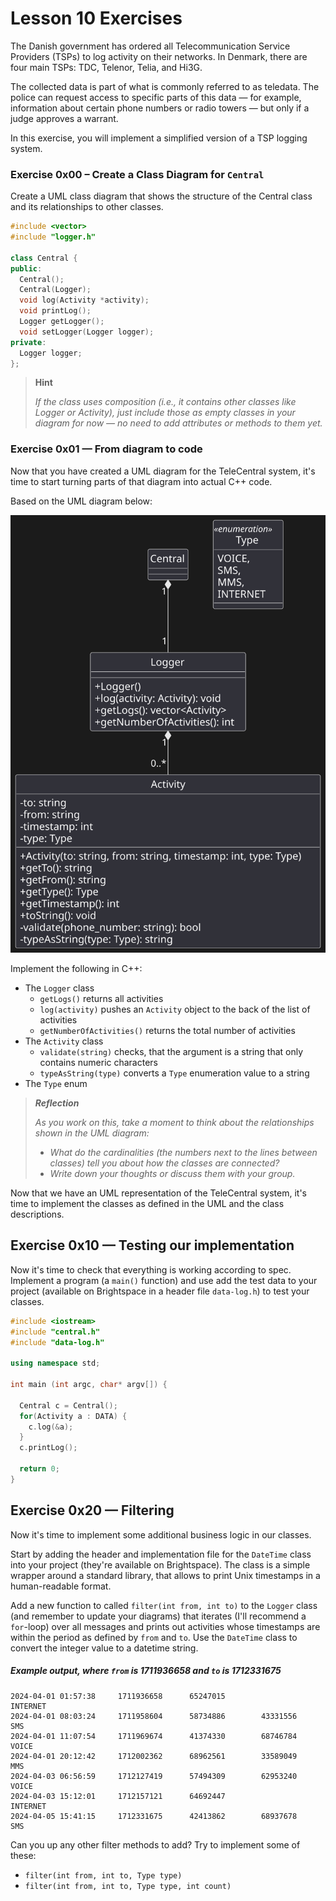 # Lesson 10 Exercises

The Danish government has ordered all Telecommunication Service Providers (TSPs) to log activity on their networks. In Denmark, there are four main TSPs: TDC, Telenor, Telia, and Hi3G.

The collected data is part of what is commonly referred to as teledata. The police can request access to specific parts of this data — for example, information about certain phone numbers or radio towers — but only if a judge approves a warrant.

In this exercise, you will implement a simplified version of a TSP logging system.

### Exercise 0x00 – Create a Class Diagram for `Central`

Create a UML class diagram that shows the structure of the Central class and its relationships to other classes.

```cpp
#include <vector>
#include "logger.h"

class Central {
public:
  Central();
  Central(Logger);
  void log(Activity *activity); 
  void printLog();
  Logger getLogger();
  void setLogger(Logger logger);
private:
  Logger logger;
};
```

> **Hint** 
> 
> _If the class uses composition (i.e., it contains other classes like Logger or Activity), just include those as empty classes in your diagram for now — no need to add attributes or methods to them yet._

### Exercise 0x01 — From diagram to code

Now that you have created a UML diagram for the TeleCentral system, it's time to start turning parts of that diagram into actual C++ code.

Based on the UML diagram below:

![tsp.svg](tsp.svg)

Implement the following in C++:
- The `Logger` class
  - `getLogs()` returns all activities
  - `log(activity)` pushes an `Activity` object to the back of the list of activities
  - `getNumberOfActivities()` returns the total number of activities
- The `Activity` class
  - `validate(string)` checks, that the argument is a string that only contains numeric characters
  - `typeAsString(type)` converts a `Type` enumeration value to a string
- The `Type` enum

> **_Reflection_**
> 
> _As you work on this, take a moment to think about the relationships shown in the UML diagram:_
> - _What do the cardinalities (the numbers next to the lines between classes) tell you about how the classes are connected?_
> - _Write down your thoughts or discuss them with your group._

Now that we have an UML representation of the TeleCentral system, it's time to implement the classes as defined in the UML and the class descriptions.

## Exercise 0x10 — Testing our implementation
Now it's time to check that everything is working according to spec. Implement a program (a `main()` function) and use add the test data to your project (available on Brightspace in a header file `data-log.h`) to test your classes.

```cpp
#include <iostream>
#include "central.h"
#include "data-log.h"

using namespace std;

int main (int argc, char* argv[]) {

  Central c = Central();
  for(Activity a : DATA) {
    c.log(&a);
  }
  c.printLog();

  return 0;
}
```

## Exercise 0x20 — Filtering
Now it's time to implement some additional business logic in our classes.

Start by adding the header and implementation file for the `DateTime` class into your project (they're available on Brightspace). The class is a simple wrapper around a standard library, that allows to print Unix timestamps in a human-readable format.

Add a new function to called `filter(int from, int to)` to the `Logger` class (and remember to update your diagrams) that iterates (I'll recommend a `for`-loop) over all messages and prints out activities whose timestamps are within the period as defined by `from` and `to`. Use the `DateTime` class to convert the integer value to a datetime string.

##### Example output, where `from` is 1711936658 and `to` is 1712331675 
```
2024-04-01 01:57:38     1711936658      65247015                        INTERNET
2024-04-01 08:03:24     1711958604      58734886        43331556        SMS
2024-04-01 11:07:54     1711969674      41374330        68746784        VOICE
2024-04-01 20:12:42     1712002362      68962561        33589049        MMS
2024-04-03 06:56:59     1712127419      57494309        62953240        VOICE
2024-04-03 15:12:01     1712157121      64692447                        INTERNET
2024-04-05 15:41:15     1712331675      42413862        68937678        SMS
```

Can you up any other filter methods to add? Try to implement some of these:
- `filter(int from, int to, Type type)`
- `filter(int from, int to, Type type, int count)`